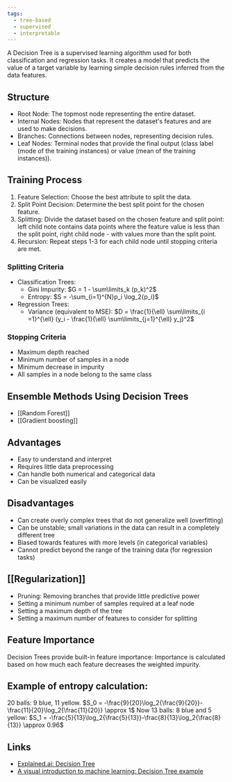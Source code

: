 ```yaml
---
tags:
  - tree-based
  - supervised
  - interpretable
---
```

A Decision Tree is a supervised learning algorithm used for both classification and regression tasks. It creates a model that predicts the value of a target variable by learning simple decision rules inferred from the data features.

## Structure 
* Root Node: The topmost node representing the entire dataset.
* Internal Nodes: Nodes that represent the dataset's features and are used to make decisions.
* Branches: Connections between nodes, representing decision rules.
* Leaf Nodes: Terminal nodes that provide the final output (class label (mode of the training instances) or value (mean of the training instances)).

## Training Process
1. Feature Selection: Choose the best attribute to split the data.
2. Split Point Decision: Determine the best split point for the chosen feature.
3. Splitting: Divide the dataset based on the chosen feature and split point: left child note contains data points where the feature value is less than the split point, right child node - with values more than the split point.
4. Recursion: Repeat steps 1-3 for each child node until stopping criteria are met.

### Splitting Criteria
* Classification Trees:
	* Gini Impurity: $G = 1 - \sum\limits_k (p_k)^2$
	* Entropy: $S = -\sum_{i=1}^{N}p_i \log_2{p_i}$
* Regression Trees:
	* Variance (equivalent to MSE): $D = \frac{1}{\ell} \sum\limits_{i =1}^{\ell} (y_i - \frac{1}{\ell} \sum\limits_{j=1}^{\ell} y_j)^2$

### Stopping Criteria
* Maximum depth reached
* Minimum number of samples in a node
* Minimum decrease in impurity
* All samples in a node belong to the same class

## Ensemble Methods Using Decision Trees
* [[Random Forest]]
* [[Gradient boosting]]

## Advantages
* Easy to understand and interpret
* Requires little data preprocessing
* Can handle both numerical and categorical data
* Can be visualized easily

## Disadvantages
- Can create overly complex trees that do not generalize well (overfitting)
- Can be unstable; small variations in the data can result in a completely different tree
- Biased towards features with more levels (in categorical variables)
- Cannot predict beyond the range of the training data (for regression tasks)

## [[Regularization]]
* Pruning: Removing branches that provide little predictive power
* Setting a minimum number of samples required at a leaf node
* Setting a maximum depth of the tree
* Setting a maximum number of features to consider for splitting

## Feature Importance
Decision Trees provide built-in feature importance: Importance is calculated based on how much each feature decreases the weighted impurity.

## Example of entropy calculation:
20 balls: 9 blue, 11 yellow.
$S_0 = -\frac{9}{20}\log_2{\frac{9}{20}}-\frac{11}{20}\log_2{\frac{11}{20}} \approx 1$
Now 13 balls: 8 blue and 5 yellow: $S_1 = -\frac{5}{13}\log_2{\frac{5}{13}}-\frac{8}{13}\log_2{\frac{8}{13}} \approx 0.96$

## Links
* [Explained.ai: Decision Tree](https://mlu-explain.github.io/decision-tree/)
* [A visual introduction to machine learning: Decision Tree example](http://www.r2d3.us/visual-intro-to-machine-learning-part-1/)
